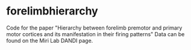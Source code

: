 # forelimbhierarchy
Code for the paper "Hierarchy between forelimb premotor and primary motor cortices and its manifestation in their firing patterns"
Data can be found on the Miri Lab DANDI page.
